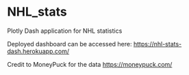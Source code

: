 # NHL_stats
 Plotly Dash application for NHL statistics

Deployed dashboard can be accessed here: https://nhl-stats-dash.herokuapp.com/

Credit to MoneyPuck for the data
https://moneypuck.com/

